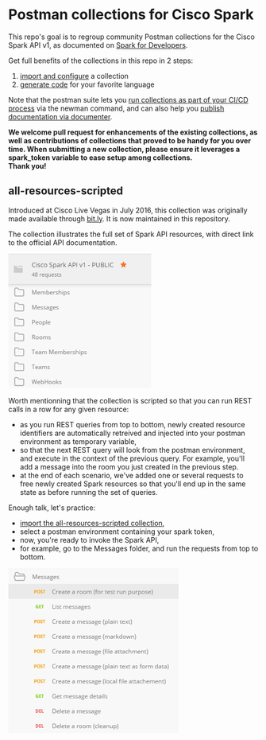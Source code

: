 # Postman collections for Cisco Spark

This repo's goal is to regroup community Postman collections for the Cisco Spark API v1, as documented on [Spark for Developers](https://developer.ciscospark.com/quick-reference.html).

Get full benefits of the collections in this repo in 2 steps:

1. [import and configure](docs/ImportAndConfigure.md) a collection 
2. [generate code](docs/GenerateCode.md) for your favorite language

Note that the postman suite lets you [run collections as part of your CI/CD process](https://www.getpostman.com/docs/newman_intro) via the newman command, and can also help you [publish documentation via documenter](https://www.getpostman.com/docs/creating_documentation).    

**We welcome pull request for enhancements of the existing collections, as well as contributions of collections that proved to be handy for you over time. 
When submitting a new collection, please ensure it leverages a spark_token variable to ease setup among collections.  
Thank you!** 


## all-resources-scripted

Introduced at Cisco Live Vegas in July 2016, this collection was originally made available through [bit.ly](bit.ly/POSTMAN-SPARK-API).
It is now maintained in this repository.

The collection illustrates the full set of Spark API resources, with direct link to the official API documentation.

![all resources](docs/img/scripted-collection-all-resources.png)

Worth mentionning that the collection is scripted so that you can run REST calls in a row for any given resource:
- as you run REST queries from top to bottom, newly created resource identifiers are automatically retreived and injected into your postman environment as temporary variable,
- so that the next REST query will look from the postman environment, and execute in the context of the previous query. For example, you'll add a message into the room you just created in the previous step. 
- at the end of each scenario, we've added one or several requests to free newly created Spark resources so that you'll end up in the same state as before running the set of queries.

Enough talk, let's practice:
- [import the all-resources-scripted collection](ImportAndConfigure.md), 
- select a postman environment containing your spark token, 
- now, you're ready to invoke the Spark API,
- for example, go to the Messages folder, and run the requests from top to bottom.

![messages](docs/img/scripted-collection-messages.png)




